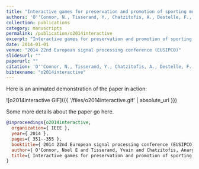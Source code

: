 ```yaml
---
title: "Interactive games for preservation and promotion of sporting movements"
authors: 'O''Connor, N., Tisserand, Y., Chatzitofis, A., Destelle, F., Goenetxea, J., Unzueta, L., Zarpalas, D., Daras, P., Linaza, M., Moran, K. & others'
collection: publications
category: manuscripts
permalink: /publication/o2014interactive
excerpt: "Interactive games for preservation and promotion of sporting movements"
date: 2014-01-01
venue: "2014 22nd European signal processing conference (EUSIPCO)"
slidesurl: ""
paperurl: ""
citation: 'O''Connor, N., Tisserand, Y., Chatzitofis, A., Destelle, F., Goenetxea, J., Unzueta, L., Zarpalas, D., Daras, P., Linaza, M., Moran, K. & others (2014). "Interactive games for preservation and promotion of sporting movements." 2014 22nd European signal processing conference (EUSIPCO). 351--355.'
bibtexname: "o2014interactive"
---
```


Here is an animated demonstration of the paper in action:

![o2014interactive GIF]({{ '/files/o2014interactive.gif' | absolute_url }})

Some more details about the paper go here.

```bibtex
@inproceedings{o2014interactive,
  organization={ IEEE },
  year={ 2014 },
  pages={ 351--355 },
  booktitle={ 2014 22nd European signal processing conference (EUSIPCO) },
  author={ O'Connor, Noel E and Tisserand, Yvain and Chatzitofis, Anargyros and Destelle, Fran{\c{c}}ois and Goenetxea, Jon and Unzueta, Luis and Zarpalas, Dimitrios and Daras, Petros and Linaza, Mariate and Moran, Kieran and others },
  title={ Interactive games for preservation and promotion of sporting movements },
}
```
